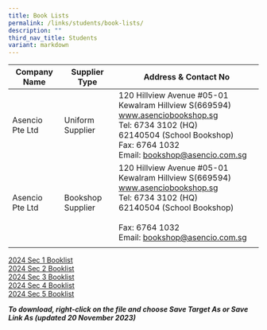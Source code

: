 ```yaml
---
title: Book Lists
permalink: /links/students/book-lists/
description: ""
third_nav_title: Students
variant: markdown
---
```

| Company Name | Supplier Type | Address &amp; Contact No |
|---|---|---|
| Asencio Pte Ltd | Uniform Supplier | 120 Hillview Avenue #05-01 Kewalram Hillview S(669594)<br>www.asenciobookshop.sg<br>Tel: 6734 3102 (HQ)<br>        62140504 (School Bookshop)<br>Fax: 6764 1032<br>Email: bookshop@asencio.com.sg  |
| Asencio Pte Ltd | Bookshop Supplier | 120 Hillview Avenue #05-01 Kewalram Hillview S(669594)<br>www.asenciobookshop.sg<br>Tel: 6734 3102 (HQ)<br>        62140504 (School Bookshop)<br><br>Fax: 6764 1032<br>Email: bookshop@asencio.com.sg |
| | | |

[2024 Sec 1 Booklist](/files/Booklist/2024/broadrick%20secondary%20school%20booklist%202024%20sec%201.pdf)<br>
[2024 Sec 2 Booklist](/files/Booklist/2024/broadrick%20secondary%20school%20booklist%202024%20sec%202.pdf)<br>
[2024 Sec 3 Booklist](/files/Booklist/2024/broadrick%20secondary%20school%20booklist%202024%20sec%203.pdf)<br>
[2024 Sec 4 Booklist](/files/Booklist/2024/broadrick%20secondary%20school%20booklist%202024%20sec%204.pdf)<br>
[2024 Sec 5 Booklist](/files/Booklist/2024/broadrick%20secondary%20school%20booklist%202024%20sec%205.pdf)

***To download, right-click on the file and choose Save Target As or Save Link As (updated 20 November 2023)***

